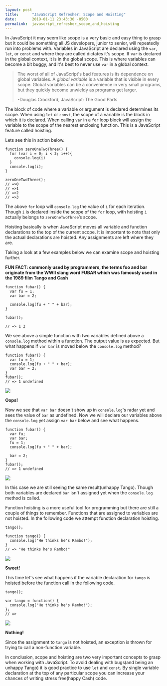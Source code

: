 ```yaml
---
layout: post
title:      "JavaScript Refresher: Scope and Hoisting"
date:       2019-01-11 23:43:30 -0500
permalink:  javascript_refresher_scope_and_hoisting
---
```


In JavaScript it may seem like scope is a very basic and easy thing to grasp but it could be something all JS developers, junior to senior, will repeatedly run into problems with. Variables in JavaScript are declared using the `var`, `let`, or `const` and where they are called dictates it's scope. If `var` is declared in the global context, it is in the global scope. This is where variables can become a bit buggy, and it's best to never use `var` in a global context.

>The worst of all of JavaScript's bad features is its dependence on global variables. A *global  variable* is a variable that is visible in every scope. Global variables can be a convenience in very small programs, but they quickly become unwieldy as programs get larger.
>
>  -Douglas Crockford, JavaScript: The Good Parts

The block of code where a variable or argument is declared determines its scope. When using `let` or `const`, the scope of a variable is the block in which it is declared. When calling `var` in a `for` loop block will assign the variable to the scope of the nearest enclosing function. This is a JavaScript feature called hoisting.

Lets see this in action below.

```
function zeroOneTwoThree() {
  for (var i = 0; i < 3; i++){
    console.log(i)
  }
  console.log(i);
}

zeroOneTwoThree();
// =>0
// =>1
// =>2
// =>3
```

The above `for` loop will `console.log` the value of `i` for each iteration. Though `i` is declared inside the scope of the `for` loop, with hoisting `i` actually belongs to `zeroOneTwoThree`’s scope. 

Hoisting basically is when JavaScript moves all variable and function declarations to the top of the current scope. It is important to note that only the actual declarations are hoisted. Any assignments are left where they are.

Taking a look at a few examples below we can examine scope and hoisting further.

**FUN FACT: commonly used by programmers, the terms foo and bar originate from the WWII slang word FUBAR which was famously used in the 1989 film Tango and Cash**

```
function fubar() {
  var fu = 1;
  var bar = 2;

  console.log(fu + " " + bar);
}

fubar();

// => 1 2
```

We see above a simple function with two variables defined above a `console.log` method within a function. The output value is as expected. But what happens if `var bar` is moved below the `console.log` method?

```
function fubar() {
  var fu = 1;
  console.log(fu + " " + bar);
  var bar = 2;
}
fubar();
// => 1 undefined
```

![](https://i.imgur.com/GCNcXBz.gif?noredirect)

**Oops!**

Now we see that `var bar` doesn't show up in `console.log`'s radar yet and sees the value of `bar` as undefined. Now we will declare our variables above the `console.log` yet assign `var bar` below and see what happens.

```
function fubar() {
  var fu;
  var bar;
  fu = 1;
  console.log(fu + " " + bar);

  bar = 2;
}
fubar();
// => 1 undefined
```

![](https://i.imgur.com/GCNcXBz.gif?noredirect)

In this case we are still seeing the same result(unhappy Tango). Though both variables are declared `bar` isn't assigned yet when the `console.log` method is called.

Function hoisting is a more useful tool for programming but there are still a couple of things to remember. Functions that are assigned to variables are not hoisted. In the following code we attempt function declaration hoisting.

```
tango();

function tango() {
  console.log("He thinks he's Rambo!");
}
// => "He thinks he's Rambo!"
```

![](https://66.media.tumblr.com/242a874e16f002d9a5c2d8b58a218409/tumblr_oucipwnNvF1qhu2ibo5_400.gif)

**Sweet!**

This time let's see what happens if the variable declaration for `tango` is hoisted before the function call in the following code. 

```
tango();

var tango = function() {
  console.log("He thinks he's Rambo!");
};
// =>
```

![](https://i.imgur.com/GCNcXBz.gif?noredirect)

**Nothing!**

Since the assignment to `tango` is not hoisted, an exception is thrown for trying to call a non-function variable.

In conclusion, scope and hoisting are two very important concepts to grasp when working with JavaScript. To avoid dealing with bugs(and being an unhappy Tango) it is good practice to use `let` and `const`. By single variable declaration at the top of any particular scope you can increase your chances of writing stress free(happy Cash) code.
